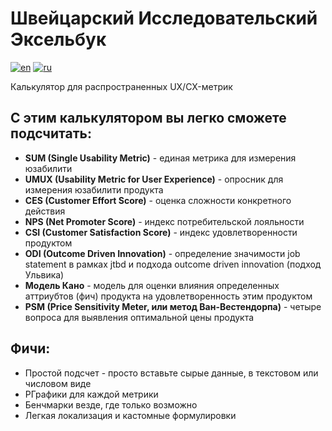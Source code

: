 # Швейцарский Исследовательский Эксельбук

[![en](https://img.shields.io/badge/lang-en-red.svg)](https://github.com/UXRozum/Swiss_Excelbook/blob/main/README.md)
[![ru](https://img.shields.io/badge/lang-ru-red.svg)](https://github.com/UXRozum/Swiss_Excelbook/blob/main/README.ru.md)

Калькулятор для распространенных UX/CX-метрик


## С этим калькулятором вы легко сможете подсчитать:

 * **SUM (Single Usability Metric)** - единая метрика для измерения юзабилити
 * **UMUX (Usability Metric for User Experience)** - опросник для измерения юзабилити продукта
 * **CES (Customer Effort Score)** - оценка сложности конкретного действия
 * **NPS (Net Promoter Score)** - индекс потребительской лояльности
 * **CSI (Customer Satisfaction Score)** - индекс удовлетворенности продуктом
 * **ODI (Outcome Driven Innovation)** - определение значимости job statement в рамках jtbd и подхода outcome driven innovation (подход Ульвика)
 * **Модель Кано** - модель для оценки влияния определенных аттриубтов (фич) продукта на удовлетворенность этим продуктом
 * **PSM (Price Sensitivity Meter, или метод Ван-Вестендорпа)** - четыре вопроса для выявления оптимальной цены продукта


## Фичи:

* Простой подсчет - просто вставьте сырые данные, в текстовом или числовом виде
* PГрафики для каждой метрики
* Бенчмарки везде, где только возможно
* Легкая локализация и кастомные формулировки
